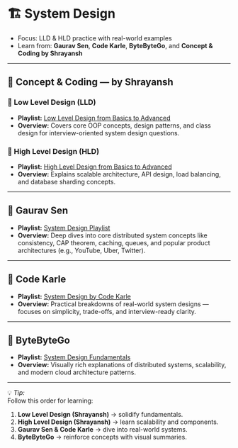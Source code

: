 # 🏗️ System Design
- Focus: LLD & HLD practice with real-world examples  
- Learn from: **Gaurav Sen**, **Code Karle**, **ByteByteGo**, and **Concept & Coding by Shrayansh**

---

## 🔹 Concept & Coding — by Shrayansh

### 🎯 Low Level Design (LLD)
- **Playlist:** [Low Level Design from Basics to Advanced](https://www.youtube.com/playlist?list=PL6W8uoQQ2c61X_9e6Net0WdYZidm7zooW)  
- **Overview:** Covers core OOP concepts, design patterns, and class design for interview-oriented system design questions.

### 🧠 High Level Design (HLD)
- **Playlist:** [High Level Design from Basics to Advanced](https://www.youtube.com/playlist?list=PL6W8uoQQ2c63W58rpNFDwdrBnq5G3EfT7)  
- **Overview:** Explains scalable architecture, API design, load balancing, and database sharding concepts.

---

## 🔹 Gaurav Sen

- **Playlist:** [System Design Playlist](https://www.youtube.com/playlist?list=PLMCXHnjXnTnvo6alSjVkgxV-VH6EPyvoX)  
- **Overview:** Deep dives into core distributed system concepts like consistency, CAP theorem, caching, queues, and popular product architectures (e.g., YouTube, Uber, Twitter).

---

## 🔹 Code Karle

- **Playlist:** [System Design by Code Karle](https://www.youtube.com/playlist?list=PLhgw50vUymyckXl3D1IlXoVl94wknJfUC)  
- **Overview:** Practical breakdowns of real-world system designs — focuses on simplicity, trade-offs, and interview-ready clarity.

---

## 🔹 ByteByteGo

- **Playlist:** [System Design Fundamentals](https://www.youtube.com/playlist?list=PLCRMIe5FDPsd0gVs500xeOewfySTsmEjf)  
- **Overview:** Visually rich explanations of distributed systems, scalability, and modern cloud architecture patterns.

---

💡 *Tip:*  
Follow this order for learning:
1. **Low Level Design (Shrayansh)** → solidify fundamentals.  
2. **High Level Design (Shrayansh)** → learn scalability and components.  
3. **Gaurav Sen & Code Karle** → dive into real-world systems.  
4. **ByteByteGo** → reinforce concepts with visual summaries.

